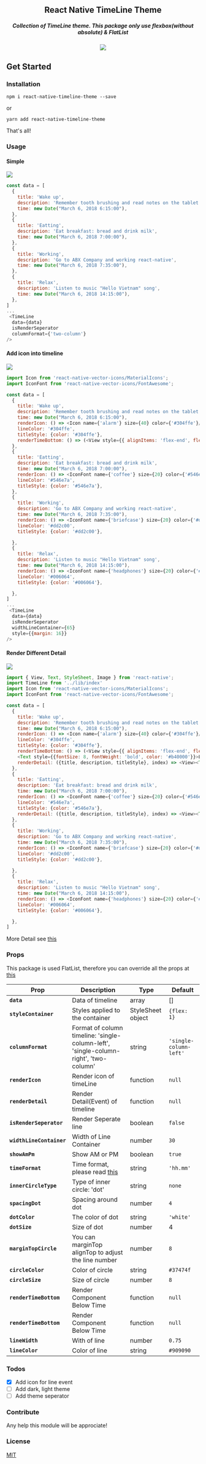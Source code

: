 <h2 align="center">
  React Native TimeLine Theme
</h2>
<h5 align="center">
Collection of TimeLine theme. 
This package only use flexbox(without absolute) & FlatList
</h5>
<p align="center">
<img src="https://github.com/tomzaku/react-native-timeline-theme/blob/master/phone-detail.gif?raw=true">
</p>

## Get Started

### Installation

`npm i react-native-timeline-theme --save`

or

`yarn add react-native-timeline-theme`


That's all!

### Usage

#### Simple
![](https://github.com/tomzaku/react-native-timeline-theme/blob/master/phone-basic.png?raw=true)
``` js
const data = [
  {
    title: 'Wake up',
    description: 'Remember tooth brushing and read notes on the tablet',
    time: new Date("March 6, 2018 6:15:00"),
  },
  {
    title: 'Eatting',
    description: 'Eat breakfast: bread and drink milk',
    time: new Date("March 6, 2018 7:00:00"),
  },
  {
    title: 'Working',
    description: 'Go to ABX Company and working react-native',
    time: new Date("March 6, 2018 7:35:00"),
  },
  {
    title: 'Relax',
    description: 'Listen to music "Hello Vietnam" song',
    time: new Date("March 6, 2018 14:15:00"),
  },
]
...
 <TimeLine
  data={data}
  isRenderSeperator
  columnFormat={'two-column'}
/>

```

#### Add icon into timeline
![](https://github.com/tomzaku/react-native-timeline-theme/blob/master/phone-icon.png?raw=true)
``` js
import Icon from 'react-native-vector-icons/MaterialIcons';
import IconFont from 'react-native-vector-icons/FontAwesome';

const data = [
  {
    title: 'Wake up',
    description: 'Remember tooth brushing and read notes on the tablet',
    time: new Date("March 6, 2018 6:15:00"),
    renderIcon: () => <Icon name={'alarm'} size={40} color={'#304ffe'}/>,
    lineColor: '#304ffe',
    titleStyle: {color: '#304ffe'},
    renderTimeBottom: () => (<View style={{ alignItems: 'flex-end', flex: 1, backgroundColor: 'white', borderRadius: 6, padding: 3 }}> <Text>(06.30)</Text></View>)
  },
  {
    title: 'Eatting',
    description: 'Eat breakfast: bread and drink milk',
    time: new Date("March 6, 2018 7:00:00"),
    renderIcon: () => <IconFont name={'coffee'} size={20} color={'#546e7a'}/>,
    lineColor: '#546e7a',
    titleStyle: {color: '#546e7a'},
  },
  {
    title: 'Working',
    description: 'Go to ABX Company and working react-native',
    time: new Date("March 6, 2018 7:35:00"),
    renderIcon: () => <IconFont name={'briefcase'} size={20} color={'#dd2c00'} />,
    lineColor: '#dd2c00',
    titleStyle: {color: '#dd2c00'},

  },
  {
    title: 'Relax',
    description: 'Listen to music "Hello Vietnam" song',
    time: new Date("March 6, 2018 14:15:00"),
    renderIcon: () => <IconFont name={'headphones'} size={20} color={'#006064'}/>,
    lineColor: '#006064',
    titleStyle: {color: '#006064'},

  },
]
...
 <TimeLine
  data={data}
  isRenderSeperator
  widthLineContainer={65}
  style={{margin: 16}}
/>

```
#### Render Different Detail
![](https://github.com/tomzaku/react-native-timeline-theme/blob/master/phone-detail.gif?raw=true)
``` js
import { View, Text, StyleSheet, Image } from 'react-native';
import TimeLine from '../lib/index'
import Icon from 'react-native-vector-icons/MaterialIcons';
import IconFont from 'react-native-vector-icons/FontAwesome';

const data = [
  {
    title: 'Wake up',
    description: 'Remember tooth brushing and read notes on the tablet',
    time: new Date("March 6, 2018 6:15:00"),
    renderIcon: () => <Icon name={'alarm'} size={40} color={'#304ffe'}/>,
    lineColor: '#304ffe',
    titleStyle: {color: '#304ffe'},
    renderTimeBottom: () => (<View style={{ alignItems: 'flex-end', flex: 1, backgroundColor: 'white', borderRadius: 6, padding: 3 }}> <Text style={{fontSize: 8, fontWeight: 'bold'}}>Important</Text>
    <Text style={{fontSize: 8, fontWeight: 'bold', color: '#b40000'}}>Lazy time</Text><Text style={{fontSize: 8, fontWeight: 'bold', textAlign: 'right'}}>Lorem Ipsum is simply dummy text of the printing and typesetting industry. Lorem Ipsum has been the industry's standard dummy text</Text></View>),
    renderDetail: ({title, description, titleStyle}, index) => <View><Text style={{ fontSize: 20, fontWeight: 'bold'}}>{title}</Text><Image style={{width: 200, height: 150}} source={require('./assets/wake.gif')} /><Text>{description}</Text></View>
  },
  {
    title: 'Eatting',
    description: 'Eat breakfast: bread and drink milk',
    time: new Date("March 6, 2018 7:00:00"),
    renderIcon: () => <IconFont name={'coffee'} size={20} color={'#546e7a'}/>,
    lineColor: '#546e7a',
    titleStyle: {color: '#546e7a'},
    renderDetail: ({title, description, titleStyle}, index) => <View><Text style={[titleStyle, { fontWeight: 'bold'}]}>{title}</Text><Image style={{width: 200, height: 150}} source={require('./assets/eat.gif')} /><Text>{description}</Text> </View>
  },
  {
    title: 'Working',
    description: 'Go to ABX Company and working react-native',
    time: new Date("March 6, 2018 7:35:00"),
    renderIcon: () => <IconFont name={'briefcase'} size={20} color={'#dd2c00'} />,
    lineColor: '#dd2c00',
    titleStyle: {color: '#dd2c00'},

  },
  {
    title: 'Relax',
    description: 'Listen to music "Hello Vietnam" song',
    time: new Date("March 6, 2018 14:15:00"),
    renderIcon: () => <IconFont name={'headphones'} size={20} color={'#006064'}/>,
    lineColor: '#006064',
    titleStyle: {color: '#006064'},

  },
]

```

More Detail see [this](https://github.com/tomzaku/react-native-timeline-theme/tree/master/example/src)

### Props

This package is used FlatList, therefore you can override all the props at [this](https://facebook.github.io/react-native/docs/flatlist.html)

| Prop | Description | Type | Default |
|---|---|---| ---|
|**`data`**| Data of timeline | array |[]|
|**`styleContainer`**|Styles applied to the container| StyleSheet object |`{flex: 1}`|
|**`columnFormat`**|Format of column timeline: 'single-column-left', 'single-column-right', 'two-column' | string |`'single-column-left'`|
|**`renderIcon`**|Render icon of timeLine| function |`null`|
|**`renderDetail`**|Render Detail(Event) of timeline | function |`null`|
|**`isRenderSeperator`**|Render Seperate line| boolean |`false`|
|**`widthLineContainer`**|Width of Line Container| number |`30`|
|**`showAmPm`**|Show AM or PM| boolean |`true`|
|**`timeFormat`**|Time format, please read [this](https://momentjs.com/)| string |`'hh.mm'`|
|**`innerCircleType`**|Type of inner circle: 'dot'| string |`none`|
|**`spacingDot`**|Spacing around dot| number |`4`|
|**`dotColor`**|The color of dot| string |`'white'`|
|**`dotSize`**|Size of dot| number | 4 |
|**`marginTopCircle`**| You can marginTop alignTop to adjust the line number | number |`8`|
|**`circleColor`**|Color of circle| string |`#37474f`|
|**`circleSize`**|Size of circle| number |`8`|
|**`renderTimeBottom`**| Render Component Below Time| function |`null`|
|**`renderTimeBottom`**| Render Component Below Time| function |`null`|
|**`lineWidth`**|With of line| number |`0.75`|
|**`lineColor`**|Color of line| string |`#909090`|



### Todos
- [x] Add icon for line event
- [ ] Add dark, light theme
- [ ] Add theme seperator

### Contribute

Any help this module will be approciate!


### License

[MIT](https://github.com/tomzaku/react-native-shimmer-placeholder/blob/master/LICENSE)
